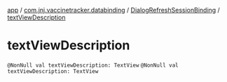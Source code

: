 [app](../../index.md) / [com.jnj.vaccinetracker.databinding](../index.md) / [DialogRefreshSessionBinding](index.md) / [textViewDescription](./text-view-description.md)

# textViewDescription

`@NonNull val textViewDescription: TextView`
`@NonNull val textViewDescription: TextView`